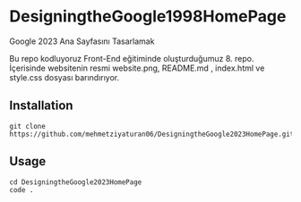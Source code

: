 # DesigningtheGoogle1998HomePage
Google 2023 Ana Sayfasını Tasarlamak

Bu repo kodluyoruz Front-End eğitiminde oluşturduğumuz 8. repo. İçerisinde websitenin resmi website.png, README.md , index.html ve style.css dosyası barındırıyor.

## Installation
```
git clone https://github.com/mehmetziyaturan06/DesigningtheGoogle2023HomePage.git
```

## Usage
```
cd DesigningtheGoogle2023HomePage
code .
```